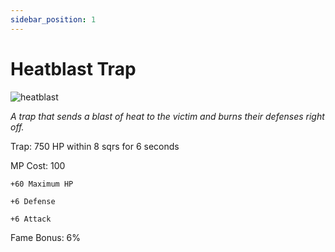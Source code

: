 ```yaml
---
sidebar_position: 1
---
```


# Heatblast Trap

![heatblast](https://vwiki.valorserver.com/api/item/picture/heatblast%20trap)

<i>A trap that sends a blast of heat to the victim and burns their defenses right off.</i>

Trap: 750 HP within 8 sqrs for 6 seconds

MP Cost: 100

    +60 Maximum HP
    
    +6 Defense
    
    +6 Attack

Fame Bonus: 6%

